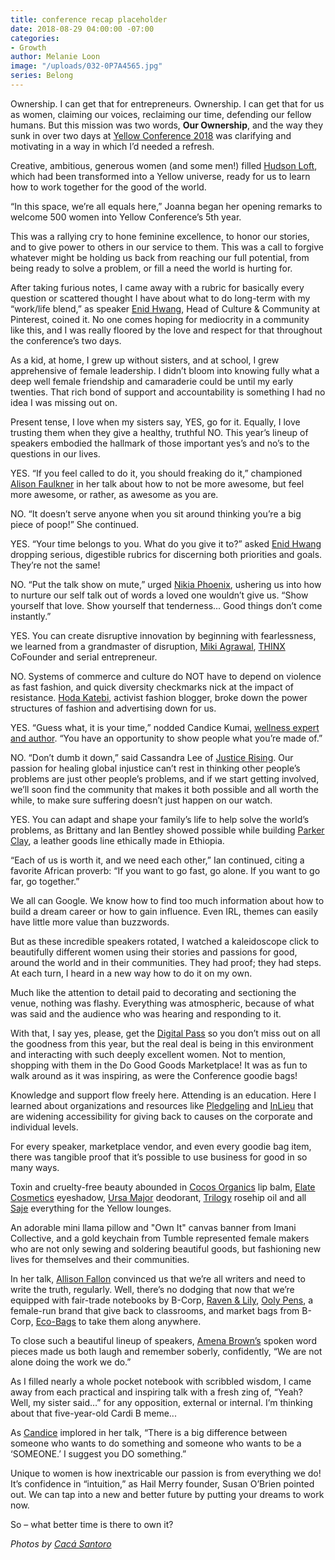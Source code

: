```yaml
---
title: conference recap placeholder
date: 2018-08-29 04:00:00 -07:00
categories:
- Growth
author: Melanie Loon
image: "/uploads/032-0P7A4565.jpg"
series: Belong
---
```


Ownership. I can get that for entrepreneurs. Ownership. I can get that for us as women, claiming our voices, reclaiming our time, defending our fellow humans. But this mission was two words, **Our Ownership**, and the way they sunk in over two days at [Yellow Conference 2018](https://yellowco.co/conference/) was clarifying and motivating in a way in which I’d needed a refresh.

Creative, ambitious, generous women (and some men!) filled [Hudson Loft](http://www.hudsonloft.com/), which had been transformed into a Yellow universe, ready for us to learn how to work together for the good of the world.

“In this space, we’re all equals here,” Joanna began her opening remarks to welcome 500 women into Yellow Conference’s 5th year.

This was a rallying cry to hone feminine excellence, to honor our stories, and to give power to others in our service to them. This was a call to forgive whatever might be holding us back from reaching our full potential, from being ready to solve a problem, or fill a need the world is hurting for.

After taking furious notes, I came away with a rubric for basically every question or scattered thought I have about what to do long-term with my “work/life blend,” as speaker [Enid Hwang](https://www.pinterest.com/enid/), Head of Culture & Community at Pinterest, coined it. No one comes hoping for mediocrity in a community like this, and I was really floored by the love and respect for that throughout the conference’s two days.

As a kid, at home, I grew up without sisters, and at school, I grew apprehensive of female leadership. I didn’t bloom into knowing fully what a deep well female friendship and camaraderie could be until my early twenties. That rich bond of support and accountability is something I had no idea I was missing out on.

Present tense, I love when my sisters say, YES, go for it. Equally, I love trusting them when they give a healthy, truthful NO. This year’s lineup of speakers embodied the hallmark of those important yes’s and no’s to the questions in our lives.

YES. “If you feel called to do it, you should freaking do it,” championed [Alison Faulkner](https://www.instagram.com/thealisonshow/) in her talk about how to not be more awesome, but feel more awesome, or rather, as awesome as you are.

NO. “It doesn’t serve anyone when you sit around thinking you’re a big piece of poop!” She continued.

YES. “Your time belongs to you. What do you give it to?” asked [Enid Hwang](https://www.pinterest.com/enid/) dropping serious, digestible rubrics for discerning both priorities and goals. They’re not the same!

NO. “Put the talk show on mute,” urged [Nikia Phoenix](https://linktr.ee/nikiaphoenix), ushering us into how to nurture our self talk out of words a loved one wouldn’t give us. “Show yourself that love. Show yourself that tenderness... Good things don’t come instantly.”

YES. You can create disruptive innovation by beginning with fearlessness, we learned from a grandmaster of disruption, [Miki Agrawal](https://www.mikiagrawal.com/), [THINX](https://www.shethinx.com/) CoFounder and serial entrepreneur.

NO. Systems of commerce and culture do NOT have to depend on violence as fast fashion, and quick diversity checkmarks nick at the impact of resistance. [Hoda Katebi](http://www.joojooazad.com/), activist fashion blogger, broke down the power structures of fashion and advertising down for us.

YES. “Guess what, it is your time,” nodded Candice Kumai, [wellness expert and author](https://www.instagram.com/CandiceKumai/). “You have an opportunity to show people what you’re made of.”

NO. “Don’t dumb it down,” said Cassandra Lee of [Justice Rising](https://www.justicerising.org/). Our passion for healing global injustice can’t rest in thinking other people’s problems are just other people’s problems, and if we start getting involved, we’ll soon find the community that makes it both possible and all worth the while, to make sure suffering doesn’t just happen on our watch.

YES. You can adapt and shape your family’s life to help solve the world’s problems, as Brittany and Ian Bentley showed possible while building [Parker Clay](https://www.parkerclay.com/), a leather goods line ethically made in Ethiopia. 

“Each of us is worth it, and we need each other,” Ian continued, citing a favorite African proverb: “If you want to go fast, go alone. If you want to go far, go together.”

We all can Google. We know how to find too much information about how to build a dream career or how to gain influence. Even IRL, themes can easily have little more value than buzzwords.

But as these incredible speakers rotated, I watched a kaleidoscope click to beautifully different women using their stories and passions for good, around the world and in their communities. They had proof; they had steps. At each turn, I heard in a new way how to do it on my own.

Much like the attention to detail paid to decorating and sectioning the venue, nothing was flashy. Everything was atmospheric, because of what was said and the audience who was hearing and responding to it. 

With that, I say yes, please, get the [Digital Pass](https://yellowco.co/conference/) so you don’t miss out on all the goodness from this year, but the real deal is being in this environment and interacting with such deeply excellent women. Not to mention, shopping with them in the Do Good Goods Marketplace! It was as fun to walk around as it was inspiring, as were the Conference goodie bags!

Knowledge and support flow freely here. Attending is an education. Here I learned about organizations and resources like [Pledgeling](https://www.pledgeling.com/) and [InLieu](https://www.inlieu.com/) that are widening accessibility for giving back to causes on the corporate and individual levels.

For every speaker, marketplace vendor, and even every goodie bag item, there was tangible proof that it’s possible to use business for good in so many ways.

Toxin and cruelty-free beauty abounded in [Cocos Organics](https://www.cocos-organics.com/) lip balm, [Elate Cosmetics](https://elatebeauty.com/) eyeshadow, [Ursa Major](https://www.ursamajorvt.com/) deodorant, [Trilogy](https://www.trilogyproducts.com/us/) rosehip oil and all [Saje](https://www.saje.com/home/) everything for the Yellow lounges.

An adorable mini llama pillow and "Own It" canvas banner from Imani Collective, and a gold keychain from Tumble represented female makers who are not only sewing and soldering beautiful goods, but fashioning new lives for themselves and their communities.

In her talk, [Allison Fallon](https://allisonfallon.com/) convinced us that we’re all writers and need to write the truth, regularly. Well, there’s no dodging that now that we’re equipped with fair-trade notebooks by B-Corp, [Raven & Lily](https://ravenandlily.com/), [Ooly Pens](https://www.ooly.com/), a female-run brand that give back to classrooms, and market bags from B-Corp, [Eco-Bags](https://www.ecobags.com/) to take them along anywhere.

To close such a beautiful lineup of speakers, [Amena Brown’s](http://www.amenabrown.com/) spoken word pieces made us both laugh and remember soberly, confidently, “We are not alone doing the work we do.”

As I filled nearly a whole pocket notebook with scribbled wisdom, I came away from each practical and inspiring talk with a fresh zing of, “Yeah? Well, my sister said…” for any opposition, external or internal. I’m thinking about that five-year-old Cardi B meme...

As [Candice](https://www.instagram.com/CandiceKumai/) implored in her talk, “There is a big difference between someone who wants to do something and someone who wants to be a ‘SOMEONE.’ I suggest you DO something.”

Unique to women is how inextricable our passion is from everything we do! It’s confidence in “intuition,” as Hail Merry founder, Susan O’Brien pointed out. We can tap into a new and better future by putting your dreams to work now.

So – what better time is there to own it?

_Photos by [Cacá Santoro](http://cacasantoro.com/)_